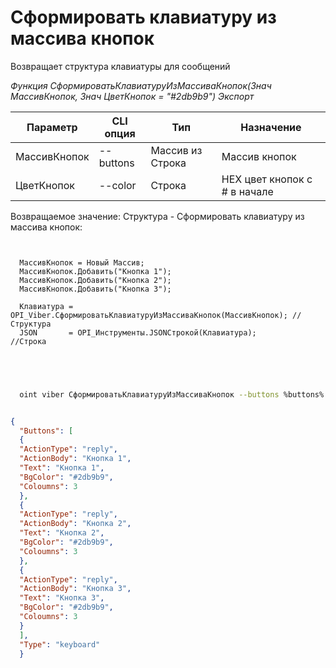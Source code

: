 ﻿---
sidebar_position: 7
---

# Сформировать клавиатуру из массива кнопок
 Возвращает структура клавиатуры для сообщений


*Функция СформироватьКлавиатуруИзМассиваКнопок(Знач МассивКнопок, Знач ЦветКнопок = "#2db9b9") Экспорт*

  | Параметр | CLI опция | Тип | Назначение |
  |-|-|-|-|
  | МассивКнопок | --buttons | Массив из Строка | Массив кнопок |
  | ЦветКнопок | --color | Строка | HEX цвет кнопок с # в начале |

  
  Возвращаемое значение:   Структура -  Сформировать клавиатуру из массива кнопок:


```bsl title="Пример кода"
	
  
  МассивКнопок = Новый Массив;
  МассивКнопок.Добавить("Кнопка 1");
  МассивКнопок.Добавить("Кнопка 2");
  МассивКнопок.Добавить("Кнопка 3");
  
  Клавиатура = OPI_Viber.СформироватьКлавиатуруИзМассиваКнопок(МассивКнопок); //Структура
  JSON       = OPI_Инструменты.JSONСтрокой(Клавиатура);                       //Строка
  

	
```

```sh title="Пример команды CLI"
    
  oint viber СформироватьКлавиатуруИзМассиваКнопок --buttons %buttons% --color %color%


```


```json title="Результат"

{
  "Buttons": [
  {
  "ActionType": "reply",
  "ActionBody": "Кнопка 1",
  "Text": "Кнопка 1",
  "BgColor": "#2db9b9",
  "Coloumns": 3
  },
  {
  "ActionType": "reply",
  "ActionBody": "Кнопка 2",
  "Text": "Кнопка 2",
  "BgColor": "#2db9b9",
  "Coloumns": 3
  },
  {
  "ActionType": "reply",
  "ActionBody": "Кнопка 3",
  "Text": "Кнопка 3",
  "BgColor": "#2db9b9",
  "Coloumns": 3
  }
  ],
  "Type": "keyboard"
  }

```
